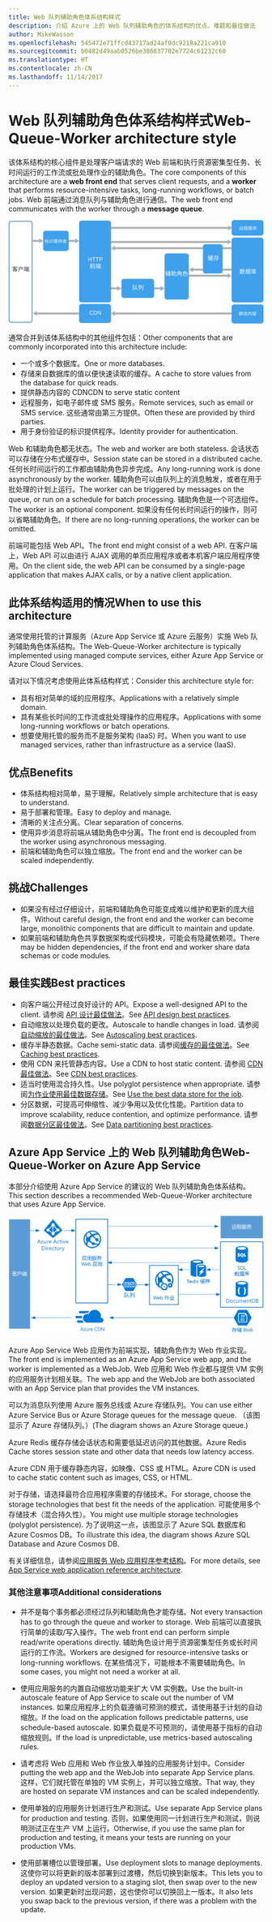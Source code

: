 ```yaml
---
title: Web 队列辅助角色体系结构样式
description: 介绍 Azure 上的 Web 队列辅助角色的体系结构的优点、难题和最佳做法
author: MikeWasson
ms.openlocfilehash: 545472e71ffcd43717ad24af0dc9218a221ca910
ms.sourcegitcommit: b0482d49aab0526be386837702e7724c61232c60
ms.translationtype: HT
ms.contentlocale: zh-CN
ms.lasthandoff: 11/14/2017
---
```

# <a name="web-queue-worker-architecture-style"></a><span data-ttu-id="da0eb-103">Web 队列辅助角色体系结构样式</span><span class="sxs-lookup"><span data-stu-id="da0eb-103">Web-Queue-Worker architecture style</span></span>

<span data-ttu-id="da0eb-104">该体系结构的核心组件是处理客户端请求的 Web 前端和执行资源密集型任务、长时间运行的工作流或批处理作业的辅助角色。</span><span class="sxs-lookup"><span data-stu-id="da0eb-104">The core components of this architecture are a **web front end** that serves client requests, and a **worker** that performs resource-intensive tasks, long-running workflows, or batch jobs.</span></span>  <span data-ttu-id="da0eb-105">Web 前端通过消息队列与辅助角色进行通信。</span><span class="sxs-lookup"><span data-stu-id="da0eb-105">The web front end communicates with the worker through a **message queue**.</span></span>  

![](./images/web-queue-worker-logical.svg)

<span data-ttu-id="da0eb-106">通常合并到该体系结构中的其他组件包括：</span><span class="sxs-lookup"><span data-stu-id="da0eb-106">Other components that are commonly incorporated into this architecture include:</span></span>

- <span data-ttu-id="da0eb-107">一个或多个数据库。</span><span class="sxs-lookup"><span data-stu-id="da0eb-107">One or more databases.</span></span> 
- <span data-ttu-id="da0eb-108">存储来自数据库的值以便快速读取的缓存。</span><span class="sxs-lookup"><span data-stu-id="da0eb-108">A cache to store values from the database for quick reads.</span></span>
- <span data-ttu-id="da0eb-109">提供静态内容的 CDN</span><span class="sxs-lookup"><span data-stu-id="da0eb-109">CDN to serve static content</span></span>
- <span data-ttu-id="da0eb-110">远程服务，如电子邮件或 SMS 服务。</span><span class="sxs-lookup"><span data-stu-id="da0eb-110">Remote services, such as email or SMS service.</span></span> <span data-ttu-id="da0eb-111">这些通常由第三方提供。</span><span class="sxs-lookup"><span data-stu-id="da0eb-111">Often these are provided by third parties.</span></span>
- <span data-ttu-id="da0eb-112">用于身份验证的标识提供程序。</span><span class="sxs-lookup"><span data-stu-id="da0eb-112">Identity provider for authentication.</span></span>

<span data-ttu-id="da0eb-113">Web 和辅助角色都无状态。</span><span class="sxs-lookup"><span data-stu-id="da0eb-113">The web and worker are both stateless.</span></span> <span data-ttu-id="da0eb-114">会话状态可以存储在分布式缓存中。</span><span class="sxs-lookup"><span data-stu-id="da0eb-114">Session state can be stored in a distributed cache.</span></span> <span data-ttu-id="da0eb-115">任何长时间运行的工作都由辅助角色异步完成。</span><span class="sxs-lookup"><span data-stu-id="da0eb-115">Any long-running work is done asynchronously by the worker.</span></span> <span data-ttu-id="da0eb-116">辅助角色可以由队列上的消息触发，或者在用于批处理的计划上运行。</span><span class="sxs-lookup"><span data-stu-id="da0eb-116">The worker can be triggered by messages on the queue, or run on a schedule for batch processing.</span></span> <span data-ttu-id="da0eb-117">辅助角色是一个可选组件。</span><span class="sxs-lookup"><span data-stu-id="da0eb-117">The worker is an optional component.</span></span> <span data-ttu-id="da0eb-118">如果没有任何长时间运行的操作，则可以省略辅助角色。</span><span class="sxs-lookup"><span data-stu-id="da0eb-118">If there are no long-running operations, the worker can be omitted.</span></span>  

<span data-ttu-id="da0eb-119">前端可能包括 Web API。</span><span class="sxs-lookup"><span data-stu-id="da0eb-119">The front end might consist of a web API.</span></span> <span data-ttu-id="da0eb-120">在客户端上，Web API 可以由进行 AJAX 调用的单页应用程序或者本机客户端应用程序使用。</span><span class="sxs-lookup"><span data-stu-id="da0eb-120">On the client side, the web API can be consumed by a single-page application that makes AJAX calls, or by a native client application.</span></span>

## <a name="when-to-use-this-architecture"></a><span data-ttu-id="da0eb-121">此体系结构适用的情况</span><span class="sxs-lookup"><span data-stu-id="da0eb-121">When to use this architecture</span></span>

<span data-ttu-id="da0eb-122">通常使用托管的计算服务（Azure App Service 或 Azure 云服务）实施 Web 队列辅助角色体系结构。</span><span class="sxs-lookup"><span data-stu-id="da0eb-122">The Web-Queue-Worker architecture is typically implemented using managed compute services, either Azure App Service or Azure Cloud Services.</span></span> 

<span data-ttu-id="da0eb-123">请对以下情况考虑使用此体系结构样式：</span><span class="sxs-lookup"><span data-stu-id="da0eb-123">Consider this architecture style for:</span></span>

- <span data-ttu-id="da0eb-124">具有相对简单的域的应用程序。</span><span class="sxs-lookup"><span data-stu-id="da0eb-124">Applications with a relatively simple domain.</span></span>
- <span data-ttu-id="da0eb-125">具有某些长时间的工作流或批处理操作的应用程序。</span><span class="sxs-lookup"><span data-stu-id="da0eb-125">Applications with some long-running workflows or batch operations.</span></span>
- <span data-ttu-id="da0eb-126">想要使用托管的服务而不是服务架构 (IaaS) 时。</span><span class="sxs-lookup"><span data-stu-id="da0eb-126">When you want to use managed services, rather than infrastructure as a service (IaaS).</span></span>

## <a name="benefits"></a><span data-ttu-id="da0eb-127">优点</span><span class="sxs-lookup"><span data-stu-id="da0eb-127">Benefits</span></span>

- <span data-ttu-id="da0eb-128">体系结构相对简单，易于理解。</span><span class="sxs-lookup"><span data-stu-id="da0eb-128">Relatively simple architecture that is easy to understand.</span></span>
- <span data-ttu-id="da0eb-129">易于部署和管理。</span><span class="sxs-lookup"><span data-stu-id="da0eb-129">Easy to deploy and manage.</span></span>
- <span data-ttu-id="da0eb-130">清晰的关注点分离。</span><span class="sxs-lookup"><span data-stu-id="da0eb-130">Clear separation of concerns.</span></span>
- <span data-ttu-id="da0eb-131">使用异步消息将前端从辅助角色中分离。</span><span class="sxs-lookup"><span data-stu-id="da0eb-131">The front end is decoupled from the worker using asynchronous messaging.</span></span>
- <span data-ttu-id="da0eb-132">前端和辅助角色可以独立缩放。</span><span class="sxs-lookup"><span data-stu-id="da0eb-132">The front end and the worker can be scaled independently.</span></span>

## <a name="challenges"></a><span data-ttu-id="da0eb-133">挑战</span><span class="sxs-lookup"><span data-stu-id="da0eb-133">Challenges</span></span>

- <span data-ttu-id="da0eb-134">如果没有经过仔细设计，前端和辅助角色可能变成难以维护和更新的庞大组件。</span><span class="sxs-lookup"><span data-stu-id="da0eb-134">Without careful design, the front end and the worker can become large, monolithic components that are difficult to maintain and update.</span></span>
- <span data-ttu-id="da0eb-135">如果前端和辅助角色共享数据架构或代码模块，可能会有隐藏依赖项。</span><span class="sxs-lookup"><span data-stu-id="da0eb-135">There may be hidden dependencies, if the front end and worker share data schemas or code modules.</span></span> 

## <a name="best-practices"></a><span data-ttu-id="da0eb-136">最佳实践</span><span class="sxs-lookup"><span data-stu-id="da0eb-136">Best practices</span></span>

- <span data-ttu-id="da0eb-137">向客户端公开经过良好设计的 API。</span><span class="sxs-lookup"><span data-stu-id="da0eb-137">Expose a well-designed API to the client.</span></span> <span data-ttu-id="da0eb-138">请参阅 [API 设计最佳做法][api-design]。</span><span class="sxs-lookup"><span data-stu-id="da0eb-138">See [API design best practices][api-design].</span></span>
- <span data-ttu-id="da0eb-139">自动缩放以处理负载的更改。</span><span class="sxs-lookup"><span data-stu-id="da0eb-139">Autoscale to handle changes in load.</span></span> <span data-ttu-id="da0eb-140">请参阅[自动缩放的最佳做法][autoscaling]。</span><span class="sxs-lookup"><span data-stu-id="da0eb-140">See [Autoscaling best practices][autoscaling].</span></span>
- <span data-ttu-id="da0eb-141">缓存半静态数据。</span><span class="sxs-lookup"><span data-stu-id="da0eb-141">Cache semi-static data.</span></span> <span data-ttu-id="da0eb-142">请参阅[缓存的最佳做法][caching]。</span><span class="sxs-lookup"><span data-stu-id="da0eb-142">See [Caching best practices][caching].</span></span>
- <span data-ttu-id="da0eb-143">使用 CDN 来托管静态内容。</span><span class="sxs-lookup"><span data-stu-id="da0eb-143">Use a CDN to host static content.</span></span> <span data-ttu-id="da0eb-144">请参阅 [CDN 最佳做法][cdn]。</span><span class="sxs-lookup"><span data-stu-id="da0eb-144">See [CDN best practices][cdn].</span></span>
- <span data-ttu-id="da0eb-145">适当时使用混合持久性。</span><span class="sxs-lookup"><span data-stu-id="da0eb-145">Use polyglot persistence when appropriate.</span></span> <span data-ttu-id="da0eb-146">请参阅[为作业使用最佳数据存储][polyglot]。</span><span class="sxs-lookup"><span data-stu-id="da0eb-146">See [Use the best data store for the job][polyglot].</span></span>
- <span data-ttu-id="da0eb-147">分区数据，可提高可伸缩性、减少争用以及优化性能。</span><span class="sxs-lookup"><span data-stu-id="da0eb-147">Partition data to improve scalability, reduce contention, and optimize performance.</span></span> <span data-ttu-id="da0eb-148">请参阅[数据分区最佳做法][data-partition]。</span><span class="sxs-lookup"><span data-stu-id="da0eb-148">See [Data partitioning best practices][data-partition].</span></span>


## <a name="web-queue-worker-on-azure-app-service"></a><span data-ttu-id="da0eb-149">Azure App Service 上的 Web 队列辅助角色</span><span class="sxs-lookup"><span data-stu-id="da0eb-149">Web-Queue-Worker on Azure App Service</span></span>

<span data-ttu-id="da0eb-150">本部分介绍使用 Azure App Service 的建议的 Web 队列辅助角色体系结构。</span><span class="sxs-lookup"><span data-stu-id="da0eb-150">This section describes a recommended Web-Queue-Worker architecture that uses Azure App Service.</span></span> 

![](./images/web-queue-worker-physical.png)

<span data-ttu-id="da0eb-151">Azure App Service Web 应用作为前端实现，辅助角色作为 Web 作业实现。</span><span class="sxs-lookup"><span data-stu-id="da0eb-151">The front end is implemented as an Azure App Service web app, and the worker is implemented as a WebJob.</span></span> <span data-ttu-id="da0eb-152">Web 应用和 Web 作业都与提供 VM 实例的应用服务计划相关联。</span><span class="sxs-lookup"><span data-stu-id="da0eb-152">The web app and the WebJob are both associated with an App Service plan that provides the VM instances.</span></span> 

<span data-ttu-id="da0eb-153">可以为消息队列使用 Azure 服务总线或 Azure 存储队列。</span><span class="sxs-lookup"><span data-stu-id="da0eb-153">You can use either Azure Service Bus or Azure Storage queues for the message queue.</span></span> <span data-ttu-id="da0eb-154">（该图显示了 Azure 存储队列。）</span><span class="sxs-lookup"><span data-stu-id="da0eb-154">(The diagram shows an Azure Storage queue.)</span></span>

<span data-ttu-id="da0eb-155">Azure Redis 缓存存储会话状态和需要低延迟访问的其他数据。</span><span class="sxs-lookup"><span data-stu-id="da0eb-155">Azure Redis Cache stores session state and other data that needs low latency access.</span></span>

<span data-ttu-id="da0eb-156">Azure CDN 用于缓存静态内容，如映像、CSS 或 HTML。</span><span class="sxs-lookup"><span data-stu-id="da0eb-156">Azure CDN is used to cache static content such as images, CSS, or HTML.</span></span>

<span data-ttu-id="da0eb-157">对于存储，请选择最符合应用程序需要的存储技术。</span><span class="sxs-lookup"><span data-stu-id="da0eb-157">For storage, choose the storage technologies that best fit the needs of the application.</span></span> <span data-ttu-id="da0eb-158">可能使用多个存储技术（混合持久性）。</span><span class="sxs-lookup"><span data-stu-id="da0eb-158">You might use multiple storage technologies (polyglot persistence).</span></span> <span data-ttu-id="da0eb-159">为了说明这一点，该图显示了 Azure SQL 数据库和 Azure Cosmos DB。</span><span class="sxs-lookup"><span data-stu-id="da0eb-159">To illustrate this idea, the diagram shows Azure SQL Database and Azure Cosmos DB.</span></span>  

<span data-ttu-id="da0eb-160">有关详细信息，请参阅[应用服务 Web 应用程序参考结构][scalable-web-app]。</span><span class="sxs-lookup"><span data-stu-id="da0eb-160">For more details, see [App Service web application reference architecture][scalable-web-app].</span></span>

### <a name="additional-considerations"></a><span data-ttu-id="da0eb-161">其他注意事项</span><span class="sxs-lookup"><span data-stu-id="da0eb-161">Additional considerations</span></span>

- <span data-ttu-id="da0eb-162">并不是每个事务都必须经过队列和辅助角色才能存储。</span><span class="sxs-lookup"><span data-stu-id="da0eb-162">Not every transaction has to go through the queue and worker to storage.</span></span> <span data-ttu-id="da0eb-163">Web 前端可以直接执行简单的读取/写入操作。</span><span class="sxs-lookup"><span data-stu-id="da0eb-163">The web front end can perform simple read/write operations directly.</span></span> <span data-ttu-id="da0eb-164">辅助角色设计用于资源密集型任务或长时间运行的工作流。</span><span class="sxs-lookup"><span data-stu-id="da0eb-164">Workers are designed for resource-intensive tasks or long-running workflows.</span></span> <span data-ttu-id="da0eb-165">在某些情况下，可能根本不需要辅助角色。</span><span class="sxs-lookup"><span data-stu-id="da0eb-165">In some cases, you might not need a worker at all.</span></span>

- <span data-ttu-id="da0eb-166">使用应用服务的内置自动缩放功能来扩大 VM 实例数。</span><span class="sxs-lookup"><span data-stu-id="da0eb-166">Use the built-in autoscale feature of App Service to scale out the number of VM instances.</span></span> <span data-ttu-id="da0eb-167">如果应用程序上的负载遵循可预测的模式，请使用基于计划的自动缩放。</span><span class="sxs-lookup"><span data-stu-id="da0eb-167">If the load on the application follows predictable patterns, use schedule-based autoscale.</span></span> <span data-ttu-id="da0eb-168">如果负载是不可预测的，请使用基于指标的自动缩放规则。</span><span class="sxs-lookup"><span data-stu-id="da0eb-168">If the load is unpredictable, use metrics-based autoscaling rules.</span></span>      

- <span data-ttu-id="da0eb-169">请考虑将 Web 应用和 Web 作业放入单独的应用服务计划中。</span><span class="sxs-lookup"><span data-stu-id="da0eb-169">Consider putting the web app and the WebJob into separate App Service plans.</span></span> <span data-ttu-id="da0eb-170">这样，它们就托管在单独的 VM 实例上，并可以独立缩放。</span><span class="sxs-lookup"><span data-stu-id="da0eb-170">That way, they are hosted on separate VM instances and can be scaled independently.</span></span> 

- <span data-ttu-id="da0eb-171">使用单独的应用服务计划进行生产和测试。</span><span class="sxs-lookup"><span data-stu-id="da0eb-171">Use separate App Service plans for production and testing.</span></span> <span data-ttu-id="da0eb-172">否则，如果使用同一计划进行生产和测试，则说明测试正在生产 VM 上运行。</span><span class="sxs-lookup"><span data-stu-id="da0eb-172">Otherwise, if you use the same plan for production and testing, it means your tests are running on your production VMs.</span></span>

- <span data-ttu-id="da0eb-173">使用部署槽位以管理部署。</span><span class="sxs-lookup"><span data-stu-id="da0eb-173">Use deployment slots to manage deployments.</span></span> <span data-ttu-id="da0eb-174">这使你可以将更新的版本部署到过渡槽，然后切换到新版本。</span><span class="sxs-lookup"><span data-stu-id="da0eb-174">This lets you to deploy an updated version to a staging slot, then swap over to the new version.</span></span> <span data-ttu-id="da0eb-175">如果更新时出现问题，这也使你可以切换回上一版本。</span><span class="sxs-lookup"><span data-stu-id="da0eb-175">It also lets you swap back to the previous version, if there was a problem with the update.</span></span>

<!-- links -->

[api-design]: ../../best-practices/api-design.md
[autoscaling]: ../../best-practices/auto-scaling.md
[caching]: ../../best-practices/caching.md
[cdn]: ../../best-practices/cdn.md
[data-partition]: ../../best-practices/data-partitioning.md
[polyglot]: ../design-principles/use-the-best-data-store.md
[scalable-web-app]: ../../reference-architectures/app-service-web-app/scalable-web-app.md
